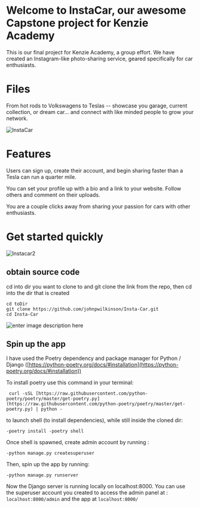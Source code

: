 # Welcome to InstaCar, our awesome Capstone project for Kenzie Academy

This is our final project for Kenzie Academy, a group effort. We have created an Instagram-like photo-sharing service, geared specifically for car enthusiasts.

# Files

From hot rods to Volkswagens to Teslas -- showcase you garage, current collection, or dream car... and connect with like minded people to grow your network. 

![InstaCar](https://photos.google.com/photo/AF1QipPyv1EaG0W4Ft4Xc2v4ijy6RWhA0ErrSGU_T1Qw)

# Features
Users can sign up, create their account, and begin sharing faster than a Tesla can run a quarter mile. 

You can set your profile up with a bio and a link to your website. Follow others and comment on their uploads. 

You are a couple clicks away from sharing your passion for cars with other enthusiasts. 


# Get started quickly 
![Instacar2](https://photos.google.com/photo/AF1QipNO7_f3qU_m47fzA2oHkbWpEhqrnHM3GpcB2w5q)
## obtain source code
cd into dir you want to clone to and git clone the link from the repo, then cd into the dir that is created

    cd toDir
    git clone https://github.com/johnpwilkinson/Insta-Car.git
    cd Insta-Car

![enter image description here](https://photos.google.com/photo/AF1QipNOBThJQBYoXnJ2YcciM7Mu07L7gh57RzApzvyJ)
## Spin up the app

I have used the Poetry dependency and package manager for Python / Django ([https://python-poetry.org/docs/#installation](https://python-poetry.org/docs/#installation))

To install poetry use this command in your terminal:

     curl -sSL [https://raw.githubusercontent.com/python-poetry/poetry/master/get-poetry.py](https://raw.githubusercontent.com/python-poetry/poetry/master/get-poetry.py) | python -

to launch shell (to install dependencies), while still inside the cloned dir: 

    -poetry install -poetry shell 

Once shell is spawned, create admin account by running : 

    -python manage.py createsuperuser 

Then, spin up the app by running: 

    -python manage.py runserver
  
Now the Django server is running locally on localhost:8000. You can use the superuser account you created to access the admin panel at : `localhost:8000/admin` and the app at `localhost:8000/`


